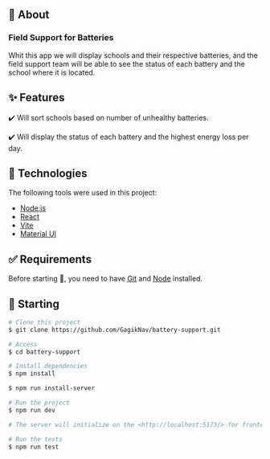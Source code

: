
## :dart: About ##

### Field Support for Batteries

Whit this app we will display schools and their respective batteries, and the field support team will be able to see the status of each battery and the school where it is located.
## :sparkles: Features ##

:heavy_check_mark: Will sort schools based on number of  unhealthy batteries.

:heavy_check_mark: Will display the status of each battery and the highest energy loss per day.



## :rocket: Technologies ##

The following tools were used in this project:

- [Node.js](https://nodejs.org/en/)
- [React](https://pt-br.reactjs.org/)
- [Vite](https://vitejs.dev/)
- [Material UI](https://mui.com/)

## :white_check_mark: Requirements ##

Before starting :checkered_flag:, you need to have [Git](https://git-scm.com) and [Node](https://nodejs.org/en/) installed.

## :checkered_flag: Starting ##

```bash
# Clone this project
$ git clone https://github.com/GagikNav/battery-support.git

# Access
$ cd battery-support

# Install dependencies
$ npm install

$ npm run install-server

# Run the project
$ npm run dev

# The server will initialize on the <http://localhost:5173/> for frontend and a node server will initialize on the <http://localhost:8000/> for backend

# Run the tests
$ npm run test

```

